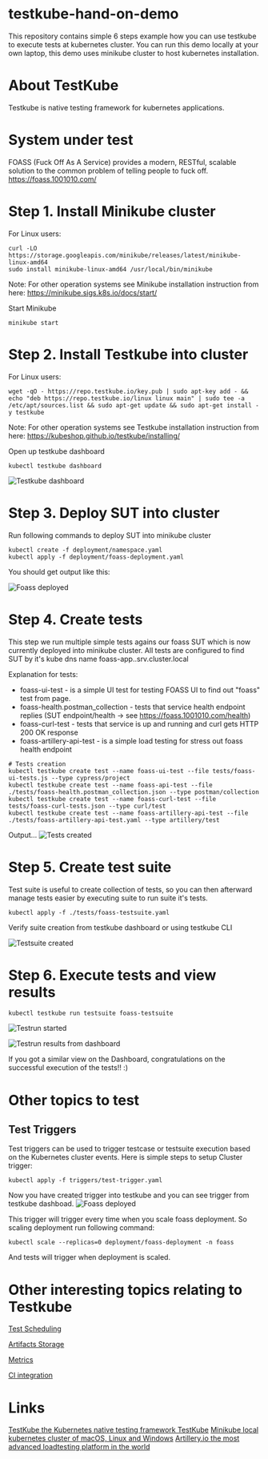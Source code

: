# testkube-hand-on-demo
This repository contains simple 6 steps example how you can use testkube to execute tests at kubernetes cluster. You can run this demo locally at your own laptop, this demo uses minikube cluster to host kubernetes installation. 

# About TestKube 
Testkube is native testing framework for kubernetes applications.

# System under test
FOASS (Fuck Off As A Service) provides a modern, RESTful, scalable solution to the common problem of telling people to fuck off. 
https://foass.1001010.com/

# Step 1. Install Minikube cluster
For Linux users:
```
curl -LO https://storage.googleapis.com/minikube/releases/latest/minikube-linux-amd64
sudo install minikube-linux-amd64 /usr/local/bin/minikube
```
Note: For other operation systems see Minikube installation instruction from here: https://minikube.sigs.k8s.io/docs/start/

Start Minikube
```
minikube start
```

# Step 2. Install Testkube into cluster
For Linux users:
```
wget -qO - https://repo.testkube.io/key.pub | sudo apt-key add - && echo "deb https://repo.testkube.io/linux linux main" | sudo tee -a /etc/apt/sources.list && sudo apt-get update && sudo apt-get install -y testkube
```

Note: For other operation systems see Testkube installation instruction from here: https://kubeshop.github.io/testkube/installing/

Open up testkube dashboard
```
kubectl testkube dashboard
```

![Testkube dashboard](documentation/testkube-dashboard.png)

# Step 3. Deploy SUT into cluster
Run following commands to deploy SUT into minikube cluster
```
kubectl create -f deployment/namespace.yaml
kubectl apply -f deployment/foass-deployment.yaml
```

You should get output like this: 

![Foass deployed](documentation/foass-deployed.png)


# Step 4. Create tests
This step we run multiple simple tests agains our foass SUT which is now currently deployed into minikube cluster. All tests are configured to find SUT by it's kube dns name foass-app.<namespace>.srv.cluster.local

Explanation for tests: 
- foass-ui-test - is a simple UI test for testing FOASS UI to find out "foass" test from page.
- foass-health.postman_collection - tests that service health endpoint replies (SUT endpoint/health -> see https://foass.1001010.com/health)
- foass-curl-test - tests that service is up and running and curl gets HTTP 200 OK response
- foass-artillery-api-test - is a simple load testing for stress out foass health endpoint 

```
# Tests creation
kubectl testkube create test --name foass-ui-test --file tests/foass-ui-tests.js --type cypress/project
kubectl testkube create test --name foass-api-test --file ./tests/foass-health.postman_collection.json --type postman/collection
kubectl testkube create test --name foass-curl-test --file tests/foass-curl-tests.json --type curl/test
kubectl testkube create test --name foass-artillery-api-test --file ./tests/foass-artillery-api-test.yaml --type artillery/test
```

Output...
![Tests created](documentation/tests-created.png)


# Step 5. Create test suite
Test suite is useful to create collection of tests, so you can then afterward manage tests easier by executing suite to run suite it's tests.

```
kubectl apply -f ./tests/foass-testsuite.yaml
```

Verify suite creation from testkube dashboard or using testkube CLI

![Testsuite created](documentation/testsuite-created.png)


# Step 6. Execute tests and view results
```
kubectl testkube run testsuite foass-testsuite
```

![Testrun started](documentation/testrun-started.png)

![Testrun results from dashboard](documentation/test-execution-on-going.png)

If you got a similar view on the Dashboard, congratulations on the successful execution of the tests!! :)

# Other topics to test

## Test Triggers
Test triggers can be used to trigger testcase or testsuite execution based on the Kubernetes cluster events. Here is simple steps to setup Cluster trigger:

```
kubectl apply -f triggers/test-trigger.yaml
```

Now you have created trigger into testkube and you can see trigger from testkube dashboad.
![Foass deployed](documentation/trigger-created.png)

This trigger will trigger every time when you scale foass deployment. So scaling deployment run following command:
```
kubectl scale --replicas=0 deployment/foass-deployment -n foass
```

And tests will trigger when deployment is scaled.


# Other interesting topics relating to Testkube 
[Test Scheduling](https://kubeshop.github.io/testkube/using-testkube/scheduling)

[Artifacts Storage](https://kubeshop.github.io/testkube/using-testkube/artifacts-storage)

[Metrics](https://kubeshop.github.io/testkube/using-testkube/metrics)

[CI integration](https://kubeshop.github.io/testkube/integrations/testkube-automation)

# Links
[TestKube the Kubernetes native testing framework TestKube](https://kubeshop.github.io/testkube/)
[Minikube local kubernetes cluster of macOS, Linux and Windows](https://minikube.sigs.k8s.io/docs/)
[Artillery.io the most advanced loadtesting platform in the world](https://www.artillery.io/)
